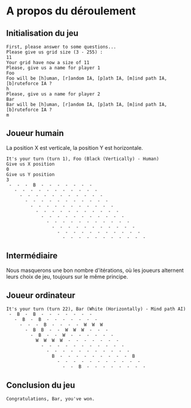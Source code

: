 A propos du déroulement
=======================

## Initialisation du jeu

    First, please answer to some questions...
    Please give us grid size (3 - 255) :
    11
    Your grid have now a size of 11
    Please, give us a name for player 1
    Foo
    Foo will be [h]uman, [r]andom IA, [p]ath IA, [m]ind path IA, [b]ruteforce IA ?
    h
    Please, give us a name for player 2
    Bar
    Bar will be [h]uman, [r]andom IA, [p]ath IA, [m]ind path IA, [b]ruteforce IA ?
    m

## Joueur humain

La position X est verticale, la position Y est horizontale.

    It's your turn (turn 1), Foo (Black (Vertically) - Human)
    Give us X position
    0
    Give us Y position
    3
     -  -  -  B  -  -  -  -  -  -  -
       -  -  -  -  -  -  -  -  -  -  -
         -  -  -  -  -  -  -  -  -  -  -
           -  -  -  -  -  -  -  -  -  -  -
             -  -  -  -  -  -  -  -  -  -  -
               -  -  -  -  -  -  -  -  -  -  -
                 -  -  -  -  -  -  -  -  -  -  -
                   -  -  -  -  -  -  -  -  -  -  -
                     -  -  -  -  -  -  -  -  -  -  -
                       -  -  -  -  -  -  -  -  -  -  -
                         -  -  -  -  -  -  -  -  -  -  -

## Intermédiaire

Nous masquerons une bon nombre d'itérations, où les joueurs alternent leurs choix de jeu, toujours sur le même principe.

## Joueur ordinateur

    It's your turn (turn 22), Bar (White (Horizontally) - Mind path AI)
     -  B  -  B  -  -  -  -  -  -  -
       -  B  -  B  -  -  -  -  -  -  -
         -  -  -  B  -  -  -  -  W  W  W
           -  B  B  -  -  W  W  W  -  -  -
             -  B  -  -  W  -  -  -  -  -  -
               W  W  W  W  -  -  -  -  -  -  -
                 -  -  -  -  -  -  -  -  -  -  -
                   -  -  -  -  -  -  -  -  -  -  -
                     B  -  -  -  -  -  -  -  -  -  B
                       -  -  -  -  -  -  -  -  -  -  -
                         -  -  B  -  -  -  -  -  -  -  -

## Conclusion du jeu

    Congratulations, Bar, you've won.